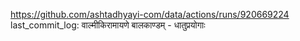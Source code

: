 https://github.com/ashtadhyayi-com/data/actions/runs/920669224
last_commit_log: वाल्मीकिरामायणे बालकाण्डम् - धातुप्रयोगाः